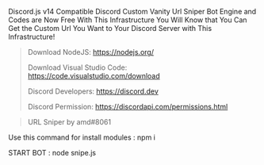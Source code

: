 Discord.js v14 Compatible Discord Custom Vanity Url Sniper Bot Engine and Codes are Now Free With This Infrastructure You Will Know that You Can Get the Custom Url You Want to Your Discord Server with This Infrastructure!

> Download NodeJS: https://nodejs.org/
> 
> Download Visual Studio Code: https://code.visualstudio.com/download
> 
> Discord Developers: https://discord.dev
> 
> Discord Permission: https://discordapi.com/permissions.html

> URL Sniper by amd#8061

Use this command for install modules : npm i

START BOT : node snipe.js
